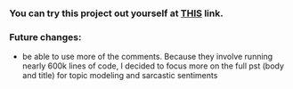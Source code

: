 

### You can try this project out yourself at [THIS](https://drive.google.com/drive/folders/15JUEyK4gF8M8-KGQmXtMqhfX3Gs_1vyO?usp=sharing) link.


### Future changes:
- be able to use more of the comments. Because they involve running nearly 600k lines of code, I decided to focus more on the full pst (body and title) for topic modeling and sarcastic sentiments